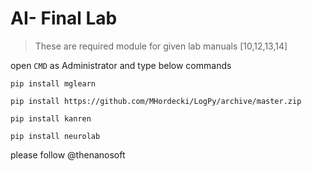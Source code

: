 # AI- Final Lab 

> These are required module for given lab manuals [10,12,13,14]

open ```CMD``` as Administrator and type below commands
 
```pip install mglearn```

```pip install https://github.com/MHordecki/LogPy/archive/master.zip```

```pip install kanren```

```pip install neurolab```

please follow @thenanosoft
